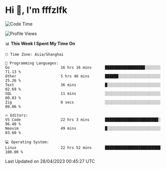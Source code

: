 # Hi 👋, I'm fffzlfk

<!--START_SECTION:waka-->
![Code Time](http://img.shields.io/badge/Code%20Time-184%20hrs%2018%20mins-blue)

![Profile Views](http://img.shields.io/badge/Profile%20Views-0-blue)

📊 **This Week I Spent My Time On** 

```text
🕑︎ Time Zone: Asia/Shanghai

💬 Programming Languages: 
Go                       16 hrs 16 mins      ██████████████████░░░░░░░   71.13 % 
Other                    5 hrs 46 mins       ██████░░░░░░░░░░░░░░░░░░░   25.26 % 
Text                     36 mins             █░░░░░░░░░░░░░░░░░░░░░░░░   02.69 % 
SQL                      11 mins             ░░░░░░░░░░░░░░░░░░░░░░░░░   00.83 % 
Zig                      0 secs              ░░░░░░░░░░░░░░░░░░░░░░░░░   00.06 % 

🔥 Editors: 
VS Code                  22 hrs 3 mins       ████████████████████████░   96.40 % 
Neovim                   49 mins             █░░░░░░░░░░░░░░░░░░░░░░░░   03.60 % 

💻 Operating System: 
Linux                    22 hrs 52 mins      █████████████████████████   100.00 % 
```


 Last Updated on 28/04/2023 00:45:27 UTC
<!--END_SECTION:waka-->
